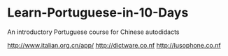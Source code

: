 # Learn-Portuguese-in-10-Days

An introductory Portuguese course for Chinese autodidacts

http://www.italian.org.cn/app/
http://dictware.co.nf
http://lusophone.co.nf
